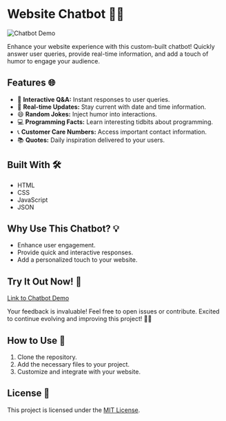 # Website Chatbot 🤖💬

![Chatbot Demo](https://hemantkkashyap.github.io/CHATBOT/)

Enhance your website experience with this custom-built chatbot! Quickly answer user queries, provide real-time information, and add a touch of humor to engage your audience.

## Features 🌐

- 💬 **Interactive Q&A:** Instant responses to user queries.
- 📅 **Real-time Updates:** Stay current with date and time information.
- 😄 **Random Jokes:** Inject humor into interactions.
- 💻 **Programming Facts:** Learn interesting tidbits about programming.
- 📞 **Customer Care Numbers:** Access important contact information.
- 📚 **Quotes:** Daily inspiration delivered to your users.

## Built With 🛠️

- HTML
- CSS
- JavaScript
- JSON

## Why Use This Chatbot? 💡

- Enhance user engagement.
- Provide quick and interactive responses.
- Add a personalized touch to your website.

## Try It Out Now! 🔗

[Link to Chatbot Demo](your-demo-link)

Your feedback is invaluable! Feel free to open issues or contribute. Excited to continue evolving and improving this project! 🚀🌐

## How to Use 🚀

1. Clone the repository.
2. Add the necessary files to your project.
3. Customize and integrate with your website.

## License 📝

This project is licensed under the [MIT License](LICENSE).
